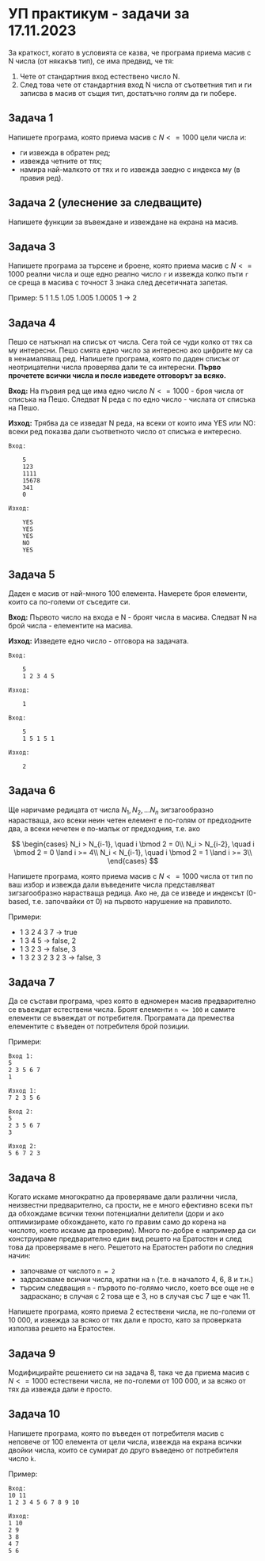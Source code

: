 # УП практикум - задачи за 17.11.2023

За краткост, когато в условията се казва, че програма приема масив с N числа (от някакъв тип), се има предвид, че тя:
1. Чете от стандартния вход естествено число N.
2. След това чете от стандартния вход N числа от съответния тип и ги записва в масив от същия тип, достатъчно голям да ги побере.

## Задача 1

Напишете програма, която приема масив с $N <= 1000$ цели числа и:
- ги извежда в обратен ред;
- извежда четните от тях;
- намира най-малкото от тях и го извежда заедно с индекса му (в правия ред).

## Задача 2 (улеснение за следващите)

Напишете функции за въвеждане и извеждане на екрана на масив.

## Задача 3

Напишете програма за търсене и броене, която приема масив с $N <= 1000$ реални числа и още едно реално число `r` и
извежда колко пъти `r` се среща в масива с точност 3 знака след десетичната запетая.

Пример: 5 1 1.5 1.05 1.005 1.0005 1 -> 2

## Задача 4

Пешо се натъкнал на списък от числа. Сега той се чуди колко от тях са му интересни. Пешо смята едно число за интересно ако цифрите му са в ненамаляващ ред. Напишете програма, която по даден списък от неотрицателни числа проверява дали те са интересни. **Първо прочетете всички числа и после изведете отговорът за всяко.**

**Вход:** На първия ред ще има едно число $N <= 1000$ - броя числа от списъка на Пешо. Следват N реда с по едно число - числата от списъка на Пешо.

**Изход:** Трябва да се изведат N реда, на всеки от които има YES или NO: всеки ред показва дали съответното число от списъка е интересно.

    Вход:

        5
        123
        1111
        15678
        341
        0

    Изход:

        YES
        YES
        YES
        NO
        YES

## Задача 5

Даден е масив от най-много 100 елемента. Намерете броя елементи, които са по-големи от съседите си.

**Вход:** Първото число на входа е N - броят числа в масива. Следват N на брой числа - елементите на масива.

**Изход:** Изведете едно число - отговора на задачата.

    Вход:

        5
        1 2 3 4 5

    Изход:

        1

    Вход:

        5
        1 5 1 5 1

    Изход:

        2

## Задача 6

Ще наричаме редицата от числа $N_1, N_2, ... N_n$ зигзагообразно нарастваща, ако всеки неин четен елемент е по-голям от предходните два,
а всеки нечетен е по-малък от предходния, т.е. ако

$$
\begin{cases}
  N_i > N_{i-1}, \quad i \bmod 2 = 0\\
  N_i > N_{i-2}, \quad i \bmod 2 = 0 \land i >= 4\\
  N_i < N_{i-1}, \quad i \bmod 2 = 1 \land i >= 3\\
\end{cases}
$$

Напишете програма, която приема масив с $N <= 1000$ числа от тип по ваш избор и извежда дали въведените числа представляват
зигзагообразно нарастваща редица. Ако не, да се изведе и индексът (0-based, т.е. започвайки от 0) на първото нарушение на правилото.

Примери:

- 1 3 2 4 3 7 -> true
- 1 3 4 5 -> false, 2
- 1 3 2 3 -> false, 3
- 1 3 2 3 2 3 2 3 -> false, 3

## Задача 7

Да се състави програма, чрез която в едномерен масив предварително се въвеждат естествени числа. Броят елементи `n <= 100` и самите елементи се въвеждат от потребителя. Програмата да премества елементите с въведен от потребителя брой позиции.

Примери:

    Вход 1:
    5
    2 3 5 6 7
    1

    Изход 1:
    7 2 3 5 6

    Вход 2:
    5
    2 3 5 6 7
    3

    Изход 2:
    5 6 7 2 3

## Задача 8

Когато искаме многократно да проверяваме дали различни числа, неизвестни предварително, са прости, не е много ефективно всеки път
да обхождаме всички техни потенциални делители (дори и ако оптимизираме обхождането, като го правим само до корена на числото,
което искаме да проверим). Много по-добре е например да си конструираме предварително един вид решето на Ератостен и след това
да проверяваме в него. Решетото на Ератостен работи по следния начин:

- започваме от числото `n = 2`
- задраскваме всички числа, кратни на `n` (т.е. в началото 4, 6, 8 и т.н.)
- търсим следващия `n` - първото по-голямо число, което все още не е задраскано;
в случая с 2 това ще е 3, но в случая със 7 ще е чак 11.

Напишете програма, която приема 2 естествени числа, не по-големи от 10 000, и извежда за всяко от тях дали е просто,
като за проверката използва решето на Ератостен.

## Задача 9

Модифицирайте решението си на задача 8, така че да приема масив с $N <= 1000$ естествени числа, не по-големи от 100 000,
и за всяко от тях да извежда дали е просто.

## Задача 10

Напишете програма, която по въведен от потребителя масив с неповече от 100 елемента от цели числа, извежда на екрана всички двойки числа, които се сумират до друго въведено от потребителя число `k`.

Пример:

    Вход:
    10 11
    1 2 3 4 5 6 7 8 9 10

    Изход:
    1 10
    2 9
    3 8
    4 7
    5 6
